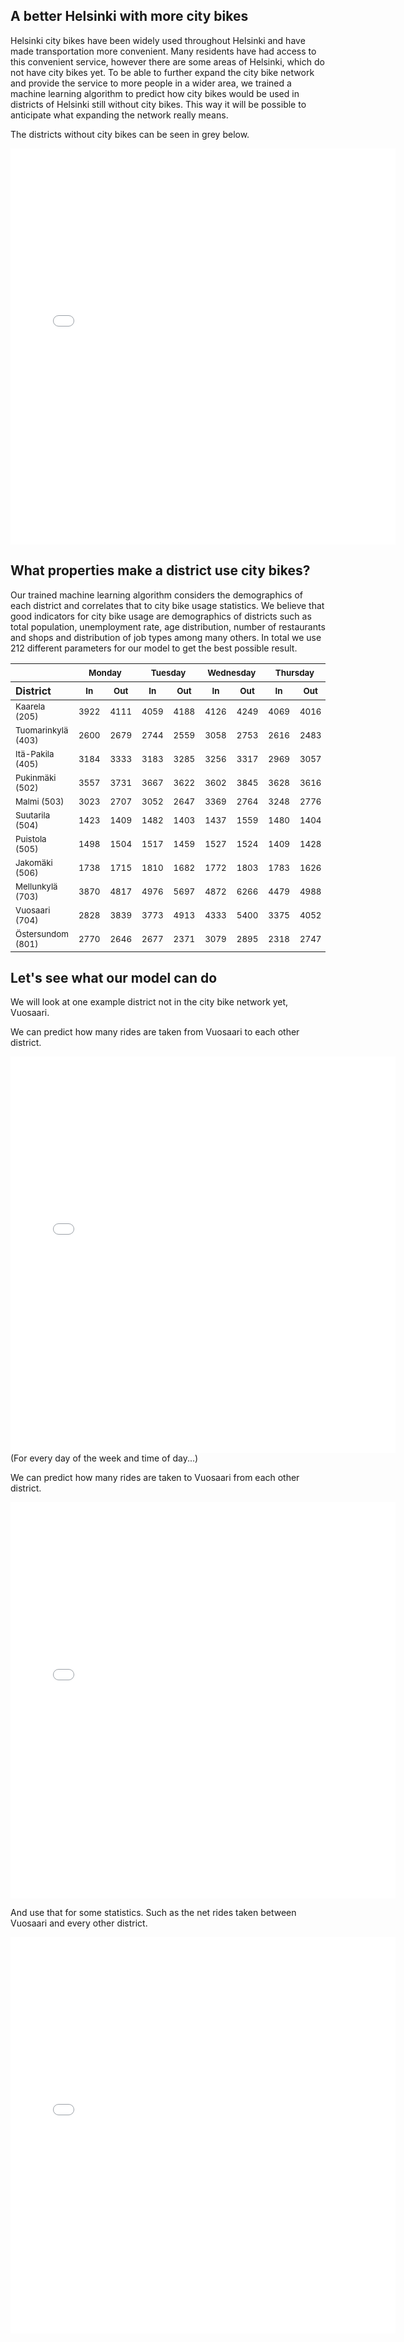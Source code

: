 ## A better Helsinki with more city bikes
Helsinki city bikes have been widely used throughout Helsinki and have made transportation more convenient.
Many residents have had access to this convenient service, however there are some areas of Helsinki, which do not have city bikes yet. 
To be able to further expand the city bike network and provide the service to more people in a wider area, we trained a machine learning algorithm to predict how city bikes would be used in districts of Helsinki still without city bikes.
This way it will be possible to anticipate what expanding the network really means.

The districts without city bikes can be seen in grey below.
<div style="text-align: center;">
<iframe src="city_bike_network.html"
    sandbox="allow-same-origin allow-scripts"
    width="616"
    height="634"
    scrolling="no"
    seamless="seamless"
    frameborder="0">
</iframe>
</div>

## What properties make a district use city bikes?
Our trained machine learning algorithm considers the demographics of each district and correlates that to city bike usage statistics.
We believe that good indicators for city bike usage are demographics of districts such as total population, unemployment rate, age distribution, number of restaurants and shops and distribution of job types among many others. In total we use 212 different parameters for our model to get the best possible result.

 <table style="text-align: center;">
  <thead></thead>
  <tr>
    <th>&nbsp;</th>
    <th colspan="2"><sub>Monday</sub></th>
    <th colspan="2"><sub>Tuesday</sub></th>
    <th colspan="2"><sub>Wednesday</sub></th>
    <th colspan="2"><sub>Thursday</sub></th>
    <th colspan="2"><sub>Friday</sub></th>
    <th colspan="2"><sub>Saturday</sub></th>
    <th colspan="2"><sub>Sunday</sub></th>
    <th colspan="2"><sub>Total</sub></th>
  </tr>  
  <tr>
      <th style="text-align: left;">District</th>
      <th><sub>In</sub></th>
      <th><sub>Out</sub></th>
      <th><sub>In</sub></th>
      <th><sub>Out</sub></th>
      <th><sub>In</sub></th>
      <th><sub>Out</sub></th>
      <th><sub>In</sub></th>
      <th><sub>Out</sub></th>
      <th><sub>In</sub></th>
      <th><sub>Out</sub></th>
      <th><sub>In</sub></th>
      <th><sub>Out</sub></th>
      <th><sub>In</sub></th>
      <th><sub>Out</sub></th>
      <th><sub>In</sub></th>
      <th><sub>Out</sub></th>
    </tr>
  </thead>
  <tbody>
    <tr>
      <td style="text-align: left;"><sub>Kaarela (205)</sub></td>
      <td><sub>3922</sub></td>
      <td><sub>4111</sub></td>
      <td><sub>4059</sub></td>
      <td><sub>4188</sub></td>
      <td><sub>4126</sub></td>
      <td><sub>4249</sub></td>
      <td><sub>4069</sub></td>
      <td><sub>4016</sub></td>
      <td><sub>3329</sub></td>
      <td><sub>3468</sub></td>
      <td><sub>2801</sub></td>
      <td><sub>2979</sub></td>
      <td><sub>2754</sub></td>
      <td><sub>2728</sub></td>
      <td><sub>25064</sub></td>
      <td><sub>25741</sub></td>
    </tr>
    <tr>
      <td style="text-align: left;"><sub>Tuomarinkylä (403)</sub></td>
      <td><sub>2600</sub></td>
      <td><sub>2679</sub></td>
      <td><sub>2744</sub></td>
      <td><sub>2559</sub></td>
      <td><sub>3058</sub></td>
      <td><sub>2753</sub></td>
      <td><sub>2616</sub></td>
      <td><sub>2483</sub></td>
      <td><sub>2479</sub></td>
      <td><sub>2032</sub></td>
      <td><sub>2145</sub></td>
      <td><sub>2116</sub></td>
      <td><sub>2013</sub></td>
      <td><sub>1848</sub></td>
      <td><sub>17658</sub></td>
      <td><sub>16472</sub></td>
    </tr>
    <tr>
      <td style="text-align: left;"><sub>Itä-Pakila (405)</sub></td>
      <td><sub>3184</sub></td>
      <td><sub>3333</sub></td>
      <td><sub>3183</sub></td>
      <td><sub>3285</sub></td>
      <td><sub>3256</sub></td>
      <td><sub>3317</sub></td>
      <td><sub>2969</sub></td>
      <td><sub>3057</sub></td>
      <td><sub>2840</sub></td>
      <td><sub>2636</sub></td>
      <td><sub>2739</sub></td>
      <td><sub>2595</sub></td>
      <td><sub>2533</sub></td>
      <td><sub>2361</sub></td>
      <td><sub>20706</sub></td>
      <td><sub>20586</sub></td>
    </tr>
    <tr>
      <td style="text-align: left;"><sub>Pukinmäki (502)</sub></td>
      <td><sub>3557</sub></td>
      <td><sub>3731</sub></td>
      <td><sub>3667</sub></td>
      <td><sub>3622</sub></td>
      <td><sub>3602</sub></td>
      <td><sub>3845</sub></td>
      <td><sub>3628</sub></td>
      <td><sub>3616</sub></td>
      <td><sub>3165</sub></td>
      <td><sub>3192</sub></td>
      <td><sub>2600</sub></td>
      <td><sub>2623</sub></td>
      <td><sub>2548</sub></td>
      <td><sub>2366</sub></td>
      <td><sub>22770</sub></td>
      <td><sub>22998</sub></td>
    </tr>
    <tr>
      <td style="text-align: left;"><sub>Malmi (503)</sub></td>
      <td><sub>3023</sub></td>
      <td><sub>2707</sub></td>
      <td><sub>3052</sub></td>
      <td><sub>2647</sub></td>
      <td><sub>3369</sub></td>
      <td><sub>2764</sub></td>
      <td><sub>3248</sub></td>
      <td><sub>2776</sub></td>
      <td><sub>2197</sub></td>
      <td><sub>2546</sub></td>
      <td><sub>2047</sub></td>
      <td><sub>2042</sub></td>
      <td><sub>2016</sub></td>
      <td><sub>1944</sub></td>
      <td><sub>18954</sub></td>
      <td><sub>17429</sub></td>
    </tr>
    <tr>
      <td style="text-align: left;"><sub>Suutarila (504)</sub></td>
      <td><sub>1423</sub></td>
      <td><sub>1409</sub></td>
      <td><sub>1482</sub></td>
      <td><sub>1403</sub></td>
      <td><sub>1437</sub></td>
      <td><sub>1559</sub></td>
      <td><sub>1480</sub></td>
      <td><sub>1404</sub></td>
      <td><sub>1154</sub></td>
      <td><sub>1185</sub></td>
      <td><sub>1068</sub></td>
      <td><sub>1133</sub></td>
      <td><sub>1105</sub></td>
      <td><sub>1031</sub></td>
      <td><sub>9151</sub></td>
      <td><sub>9127</sub></td>
    </tr>
    <tr>
      <td style="text-align: left;"><sub>Puistola (505)</sub></td>
      <td><sub>1498</sub></td>
      <td><sub>1504</sub></td>
      <td><sub>1517</sub></td>
      <td><sub>1459</sub></td>
      <td><sub>1527</sub></td>
      <td><sub>1524</sub></td>
      <td><sub>1409</sub></td>
      <td><sub>1428</sub></td>
      <td><sub>1148</sub></td>
      <td><sub>1241</sub></td>
      <td><sub>1077</sub></td>
      <td><sub>1114</sub></td>
      <td><sub>1160</sub></td>
      <td><sub>1024</sub></td>
      <td><sub>9338</sub></td>
      <td><sub>9297</sub></td>
    </tr>
    <tr>
      <td style="text-align: left;"><sub>Jakomäki (506)</sub></td>
      <td><sub>1738</sub></td>
      <td><sub>1715</sub></td>
      <td><sub>1810</sub></td>
      <td><sub>1682</sub></td>
      <td><sub>1772</sub></td>
      <td><sub>1803</sub></td>
      <td><sub>1783</sub></td>
      <td><sub>1626</sub></td>
      <td><sub>1416</sub></td>
      <td><sub>1437</sub></td>
      <td><sub>1236</sub></td>
      <td><sub>1247</sub></td>
      <td><sub>1235</sub></td>
      <td><sub>1133</sub></td>
      <td><sub>10992</sub></td>
      <td><sub>10645</sub></td>
    </tr>
    <tr>
      <td style="text-align: left;"><sub>Mellunkylä (703)</sub></td>
      <td><sub>3870</sub></td>
      <td><sub>4817</sub></td>
      <td><sub>4976</sub></td>
      <td><sub>5697</sub></td>
      <td><sub>4872</sub></td>
      <td><sub>6266</sub></td>
      <td><sub>4479</sub></td>
      <td><sub>4988</sub></td>
      <td><sub>3788</sub></td>
      <td><sub>4153</sub></td>
      <td><sub>3210</sub></td>
      <td><sub>3304</sub></td>
      <td><sub>3330</sub></td>
      <td><sub>2953</sub></td>
      <td><sub>28528</sub></td>
      <td><sub>32181</sub></td>
    </tr>
    <tr>
      <td style="text-align: left;"><sub>Vuosaari (704)</sub></td>
      <td><sub>2828</sub></td>
      <td><sub>3839</sub></td>
      <td><sub>3773</sub></td>
      <td><sub>4913</sub></td>
      <td><sub>4333</sub></td>
      <td><sub>5400</sub></td>
      <td><sub>3375</sub></td>
      <td><sub>4052</sub></td>
      <td><sub>3078</sub></td>
      <td><sub>3293</sub></td>
      <td><sub>2366</sub></td>
      <td><sub>2404</sub></td>
      <td><sub>2490</sub></td>
      <td><sub>2336</sub></td>
      <td><sub>22246</sub></td>
      <td><sub>26241</sub></td>
    </tr>
    <tr>
      <td style="text-align: left;"><sub>Östersundom (801)</sub></td>
      <td><sub>2770</sub></td>
      <td><sub>2646</sub></td>
      <td><sub>2677</sub></td>
      <td><sub>2371</sub></td>
      <td><sub>3079</sub></td>
      <td><sub>2895</sub></td>
      <td><sub>2318</sub></td>
      <td><sub>2747</sub></td>
      <td><sub>2301</sub></td>
      <td><sub>2366</sub></td>
      <td><sub>2487</sub></td>
      <td><sub>2415</sub></td>
      <td><sub>2409</sub></td>
      <td><sub>2246</sub></td>
      <td><sub>18044</sub></td>
      <td><sub>17689</sub></td>
    </tr>
  </tbody>
</table>


## Let's see what our model can do
We will look at one example district not in the city bike network yet, Vuosaari.

We can predict how many rides are taken from Vuosaari to each other district.
<div style="text-align: center;">
<iframe src="Vuosaari_outgoing.html"
    sandbox="allow-same-origin allow-scripts"
    width="616"
    height="634"
    scrolling="no"
    seamless="seamless"
    frameborder="0">
</iframe>
</div>
(For every day of the week and time of day...)

We can predict how many rides are taken to Vuosaari from each other district. 
<div style="text-align: center;">
<iframe src="Vuosaari_incoming.html"
    sandbox="allow-same-origin allow-scripts"
    width="616"
    height="634"
    scrolling="no"
    seamless="seamless"
    frameborder="0">
</iframe>
</div>

And use that for some statistics. Such as the net rides taken between Vuosaari and every other district.
<div style="text-align: center;">
<iframe src="Vuosaari.html"
    sandbox="allow-same-origin allow-scripts"
    width="616"
    height="634"
    scrolling="no"
    seamless="seamless"
    frameborder="0">
</iframe>
</div>
